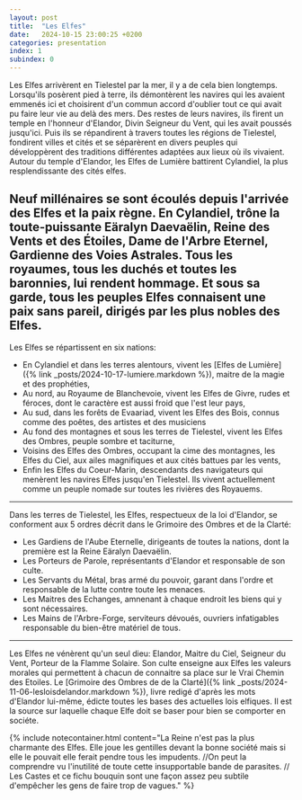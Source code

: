 ```yaml
---
layout: post
title:  "Les Elfes"
date:   2024-10-15 23:00:25 +0200
categories: presentation
index: 1
subindex: 0
---
```

Les Elfes arrivèrent en Tielestel par la mer, il y a de cela bien longtemps. Lorsqu'ils posèrent pied à terre, ils démontèrent les navires qui les avaient emmenés ici et choisirent d'un commun accord d'oublier tout ce qui avait pu faire leur vie au delà des mers. Des restes de leurs navires, ils firent un temple en l'honneur d'Elandor, Divin Seigneur du Vent, qui les avait poussés jusqu'ici. 
Puis ils se répandirent à travers toutes les régions de Tielestel, fondirent villes et cités et se séparèrent en divers peuples qui développèrent des traditions différentes adaptées aux lieux où ils vivaient. Autour du temple d'Elandor, les Elfes de Lumière battirent Cylandiel, la plus resplendissante des cités elfes.

Neuf millénaires se sont écoulés depuis l'arrivée des Elfes et la paix règne. En Cylandiel, trône la toute-puissante Eäralyn Daevaëlin, Reine des Vents et des Étoiles, Dame de l'Arbre Eternel, Gardienne des Voies Astrales. Tous les royaumes, tous les duchés et toutes les baronnies, lui rendent hommage. Et sous sa garde, tous les peuples Elfes connaisent une paix sans pareil, dirigés par les plus nobles des Elfes. 
<br />
----

Les Elfes se répartissent en six nations: 
- En Cylandiel et dans les terres alentours, vivent les [Elfes de Lumière]({% link _posts/2024-10-17-lumiere.markdown %}), maitre de la magie et des prophéties,
- Au nord, au Royaume de Blanchevoie, vivent les Elfes de Givre, rudes et féroces, dont le caractère est aussi froid que l'est leur pays,
- Au sud, dans les forêts de Evaariad, vivent les Elfes des Bois, connus comme des poêtes, des artistes et des musiciens
- Au fond des montagnes et sous les terres de Tielestel, vivent les Elfes des Ombres, peuple sombre et taciturne, 
- Voisins des Elfes des Ombres, occupant la cime des montagnes, les Elfes du Ciel, aux ailes magnifiques et aux cités battues par les vents,
- Enfin les Elfes du Coeur-Marin, descendants des navigateurs qui menèrent les navires Elfes jusqu'en Tielestel. Ils vivent actuellement comme un peuple nomade sur toutes les rivières des Royauems.

----

Dans les terres de Tielestel, les Elfes, respectueux de la loi d'Elandor, se conforment aux 5 ordres décrit dans le Grimoire des Ombres et de la Clarté:
- Les Gardiens de l'Aube Eternelle, dirigeants de toutes la nations, dont la première est la Reine Eäralyn Daevaëlin.
- Les Porteurs de Parole, représentants d'Elandor et responsable de son culte.
- Les Servants du Métal, bras armé du pouvoir, garant dans l'ordre et responsable de la lutte contre toute les menaces.
- Les Maitres des Echanges, amnenant à chaque endroit les biens qui y sont nécessaires.
- Les Mains de l'Arbre-Forge, serviteurs dévoués, ouvriers infatigables responsable du bien-être matériel de tous.

----
Les Elfes ne vénèrent qu'un seul dieu: Elandor, Maitre du Ciel, Seigneur du Vent, Porteur de la Flamme Solaire. Son culte enseigne aux Elfes les valeurs morales qui permettent à chacun de connaitre sa place sur le Vrai Chemin des Etoiles. Le [Grimoire des Ombres de de la Clarté]({% link _posts/2024-11-06-lesloisdelandor.markdown %}), livre redigé d'après les mots d'Elandor lui-même, édicte toutes les bases des actuelles lois elfiques. Il est la source sur laquelle chaque Elfe doit se baser pour bien se comporter en sociéte.

{% include notecontainer.html content="La Reine n'est pas la plus charmante des Elfes. Elle joue les gentilles devant la bonne société mais si elle le pouvait elle ferait pendre tous les impudents. //On peut la comprendre vu l'inutilité de toute cette insupportable bande de parasites. // Les Castes et ce fichu bouquin sont une façon assez peu subtile d'empêcher les gens de faire trop de vagues." %}
